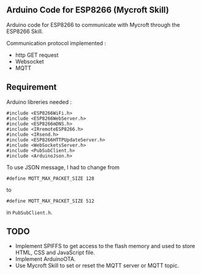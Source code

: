 ## Arduino Code for ESP8266 (Mycroft Skill)
Arduino code for ESP8266 to communicate with Mycroft through the ESP8266 Skill.

Communication protocol implemented :
* http GET request
* Websocket
* MQTT

## Requirement

Arduino libreries needed :

```
#include <ESP8266WiFi.h>
#include <ESP8266WebServer.h>
#include <ESP8266mDNS.h>
#include <IRremoteESP8266.h>
#include <IRsend.h>
#include <ESP8266HTTPUpdateServer.h>
#include <WebSocketsServer.h>
#include <PubSubClient.h>
#include <ArduinoJson.h>
```

To use JSON message, I had to change from

```
#define MQTT_MAX_PACKET_SIZE 128
```

to


```
#define MQTT_MAX_PACKET_SIZE 512
```

in `PubSubClient.h`.

## TODO

* Implement SPIFFS to get access to the flash memory and used to store HTML, CSS and JavaScript file.
* Implement ArduinoOTA.
* Use Mycroft Skill to set or reset the MQTT server or MQTT topic.

